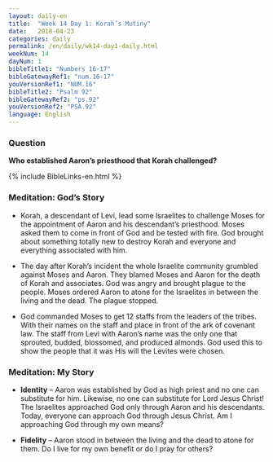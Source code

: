 ```yaml
---
layout: daily-en
title:  "Week 14 Day 1: Korah’s Mutiny"
date:   2018-04-23
categories: daily
permalink: /en/daily/wk14-day1-daily.html
weekNum: 14
dayNum: 1
bibleTitle1: "Numbers 16-17"
bibleGatewayRef1: "num.16-17"
youVersionRef1: "NUM.16"
bibleTitle2: "Psalm 92"
bibleGatewayRef2: "ps.92"
youVersionRef2: "PSA.92"
language: English
---
```


### Question
**Who established Aaron’s priesthood that Korah challenged?**

{% include BibleLinks-en.html %}

### Meditation: God’s Story
+ Korah, a descendant of Levi, lead some Israelites to challenge Moses for the appointment of Aaron and his descendant’s priesthood. Moses asked them to come in front of God and be tested with fire. God brought about something totally new to destroy Korah and everyone and everything associated with him.

+ The day after Korah’s incident the whole Israelite community grumbled against Moses and Aaron. They blamed Moses and Aaron for the death of Korah and associates. God was angry and brought plague to the people. Moses ordered Aaron to atone for the Israelites in between the living and the dead. The plague stopped.

+ God commanded Moses to get 12 staffs from the leaders of the tribes. With their names on the staff and place in front of the ark of covenant law. The staff from Levi with Aaron’s name was the only one that sprouted, budded, blossomed, and produced almonds. God used this to show the people that it was His will the Levites were chosen.

### Meditation: My Story
+ **Identity** – Aaron was established by God as high priest and no one can substitute for him. Likewise, no one can substitute for Lord Jesus Christ! The Israelites approached God only through Aaron and his descendants. Today, everyone can approach God through Jesus Christ. Am I approaching God through my own means?

+ **Fidelity** – Aaron stood in between the living and the dead to atone for them. Do I live for my own benefit or do I pray for others?
